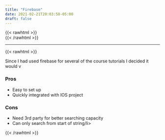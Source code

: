 ```yaml
---
title: "Firebase"
date: 2021-02-21T20:03:58-05:00
draft: false
---
```

{{< rawhtml >}}
<br />
{{< /rawhtml >}}

***

{{< rawhtml >}}

<p>Since I had used firebase for several of the course tutorials I decided it would v </p>
<h3>Pros</h3>
<ul>
<li class="addHeight">Easy to set up</li>
<li class="addHeight">Quickly integrated with IOS project</li>

</ul>
<h3>Cons</h3>
<ul>
<li class="addHeight">Need 3rd party for better searching capacity</li>
<li class="addHeight">Can only search from start of string/li>
</ul>
{{< /rawhtml >}}
